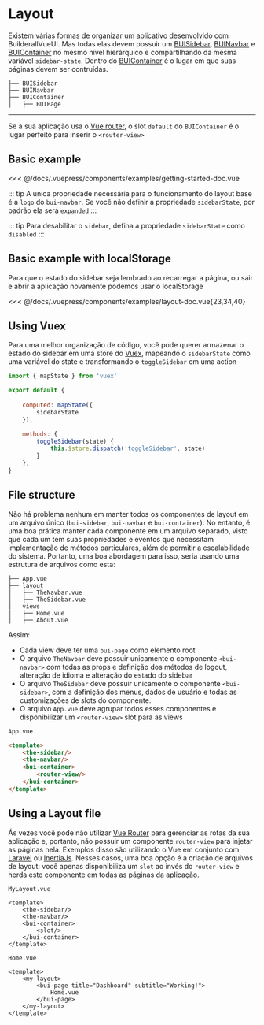 # Layout

Existem várias formas de organizar um aplicativo desenvolvido com BuilderallVueUI. Mas todas elas devem possuir um [BUISidebar](/components/bui-sidebar.html), [BUINavbar](/components/bui-navbar.html) e [BUIContainer](/components/bui-container.html) no mesmo nível hierárquico e compartilhando da mesma variável `sidebar-state`. Dentro do [BUIContainer](/components/bui-container.html) é o lugar em que suas páginas devem ser contruídas.

```
├── BUISidebar
├── BUINavbar
├── BUIContainer
│   ├── BUIPage
```
________________
Se a sua aplicação usa o [Vue router](https://router.vuejs.org/), o slot `default` do `BUIContainer` é o lugar perfeito para inserir o `<router-view>`

## Basic example

<SourceCode>
<<< @/docs/.vuepress/components/examples/getting-started-doc.vue
</SourceCode>

::: tip
A única propriedade necessária para o funcionamento do layout base é a `logo` do `bui-navbar`. Se você não definir a propriedade `sidebarState`, por padrão ela será `expanded`
::: 

::: tip
Para desabilitar o `sidebar`, defina a propriedade `sidebarState` como `disabled`
::: 

## Basic example with localStorage

Para que o estado do sidebar seja lembrado ao recarregar a página, ou sair e abrir a aplicação novamente podemos usar o localStorage

<SourceCode>
<<< @/docs/.vuepress/components/examples/layout-doc.vue{23,34,40}
</SourceCode>

## Using Vuex

Para uma melhor organização de código, você pode querer armazenar o estado do sidebar em uma store do [Vuex](https://vuex.vuejs.org/), mapeando o `sidebarState` como uma variável do state e transformando o `toggleSidebar` em uma action

``` javascript
import { mapState } from 'vuex'

export default {
	
	computed: mapState({
		sidebarState
	}),

	methods: {
		toggleSidebar(state) {
			this.$store.dispatch('toggleSidebar', state)		
		}
	},
}
```

## File structure

Não há problema nenhum em manter todos os componentes de layout em um arquivo único (`bui-sidebar`, `bui-navbar` e `bui-container`).
No entanto, é uma boa prática manter cada componente em um arquivo separado, visto que cada um tem suas propriedades e eventos que necessitam implementação de métodos particulares, além de permitir a escalabilidade do sistema.
Portanto, uma boa abordagem para isso, seria usando uma estrutura de arquivos como esta:

```vue
├── App.vue
├── layout
│   ├── TheNavbar.vue
│   ├── TheSidebar.vue
|	views
│   ├── Home.vue
│   ├── About.vue
```

Assim:
* Cada view deve ter uma `bui-page` como elemento root
* O arquivo `TheNavbar` deve possuir unicamente o componente `<bui-navbar>` com todas as props e definição dos métodos de logout, alteração de idioma e alteração do estado do sidebar
* O arquivo `TheSidebar` deve possuir unicamente o componente `<bui-sidebar>`, com a definição dos menus, dados de usuário e todas as customizações de slots do componente.
* O arquivo `App.vue` deve agrupar todos esses componentes e disponibilizar um `<router-view>` slot para as views

`App.vue`
```html
<template>
	<the-sidebar/>
	<the-navbar/>
	<bui-container>
		<router-view/>
	</bui-container>
</template>
```

## Using a Layout file

Ás vezes você pode não utilizar [Vue Router](https://router.vuejs.org/) para gerenciar as rotas da sua aplicação e, portanto, não possuir um componente `router-view` para injetar as páginas nela. Exemplos disso são utilizando o Vue em conjunto com [Laravel](http://laravel.com/) ou [InertiaJs](https://inertiajs.com/). Nesses casos, uma boa opção é a criação de arquivos de layout: você apenas disponibiliza um `slot` ao invés do `router-view` e herda este componente em todas as páginas da aplicação.

`MyLayout.vue`
``` html{5}
<template>
	<the-sidebar/>
	<the-navbar/>
	<bui-container>
		<slot/>
	</bui-container>
</template>
```

`Home.vue`
```html{2,6}
<template>
	<my-layout>
		<bui-page title="Dashboard" subtitle="Working!">
			Home.vue
		</bui-page>
	</my-layout>
</template>
```